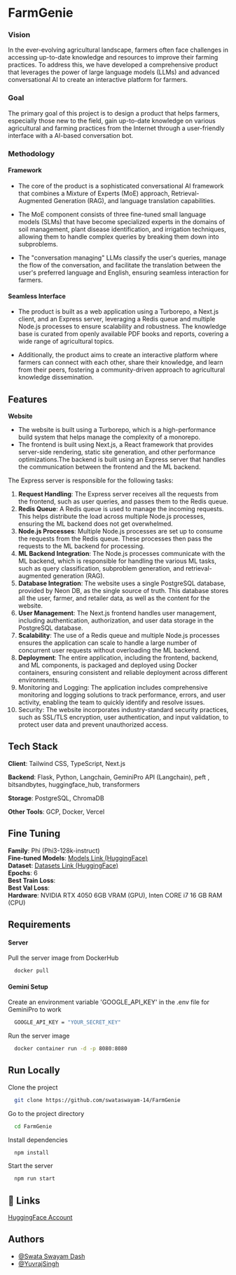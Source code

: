 # FarmGenie 

### Vision

In the ever-evolving agricultural landscape, farmers often face challenges in accessing up-to-date knowledge and resources to improve their farming practices. To address this, we have developed a comprehensive product that leverages the power of large language models (LLMs) and advanced conversational AI to create an interactive platform for farmers.


### Goal

The primary goal of this project is to design a product that helps farmers, especially those new to the field, gain up-to-date knowledge on various agricultural and farming practices from the Internet through a user-friendly interface with a AI-based conversation bot.


### Methodology

#### Framework

- The core of the product is a sophisticated conversational AI framework that combines a Mixture of Experts (MoE) approach, Retrieval-Augmented Generation (RAG), and language translation capabilities. 

- The MoE component consists of three fine-tuned small language models (SLMs) that have become specialized experts in the domains of soil management, plant disease identification, and irrigation techniques, allowing them to handle complex queries by breaking them down into subproblems.

- The "conversation managing" LLMs classify the user's queries, manage the flow of the conversation, and facilitate the translation between the user's preferred language and English, ensuring seamless interaction for farmers. 


#### Seamless Interface
- The product is built as a web application using a Turborepo, a Next.js client, and an Express server, leveraging a Redis queue and multiple Node.js processes to ensure scalability and robustness. The knowledge base is curated from openly available PDF books and reports, covering a wide range of agricultural topics. 

- Additionally, the product aims to create an interactive platform where farmers can connect with each other, share their knowledge, and learn from their peers, fostering a community-driven approach to agricultural knowledge dissemination.
## Features 

**Website**



- The website is built using a Turborepo, which is a high-performance build system that helps manage the complexity of a monorepo. 
- The frontend is built using Next.js, a React framework that provides server-side rendering, static site generation, and other performance optimizations.The backend is built using an Express server that handles the communication between the frontend and the ML backend. 

The Express server is responsible for the following tasks:

1.	**Request Handling**: The Express server receives all the requests from the frontend, such as user queries, and passes them to the Redis queue.
2.	**Redis Queue**: A Redis queue is used to manage the incoming requests. This helps distribute the load across multiple Node.js processes, ensuring the ML backend does not get overwhelmed.
3.	**Node.js Processes**: Multiple Node.js processes are set up to consume the requests from the Redis queue. These processes then pass the requests to the ML backend for processing.
4.	**ML Backend Integration**: The Node.js processes communicate with the ML backend, which is responsible for handling the various ML tasks, such as query classification, subproblem generation, and retrieval-augmented generation (RAG).
5.	**Database Integration**: The website uses a single PostgreSQL database, provided by Neon DB, as the single source of truth. This database stores all the user, farmer, and retailer data, as well as the content for the website.
6.	**User Management**: The Next.js frontend handles user management, including authentication, authorization, and user data storage in the PostgreSQL database.
7.	**Scalability**: The use of a Redis queue and multiple Node.js processes ensures the application can scale to handle a large number of concurrent user requests without overloading the ML backend.
8.	**Deployment**: The entire application, including the frontend, backend, and ML components, is packaged and deployed using Docker containers, ensuring consistent and reliable deployment across different environments.
9.	Monitoring and Logging: The application includes comprehensive monitoring and logging solutions to track performance, errors, and user activity, enabling the team to quickly identify and resolve issues.
10.	Security: The website incorporates industry-standard security practices, such as SSL/TLS encryption, user authentication, and input validation, to protect user data and prevent unauthorized access.



## Tech Stack

**Client**: Tailwind CSS, TypeScript, Next.js

**Backend**: Flask, Python, Langchain, GeminiPro API (Langchain),
peft , bitsandbytes, huggingface_hub, transformers

**Storage**: PostgreSQL, ChromaDB

**Other Tools**: GCP, Docker, Vercel


## Fine Tuning

**Family**: Phi (Phi3-128k-instruct) \
**Fine-tuned Models**: [Models Link (HuggingFace)](https://huggingface.co/YuvrajSingh9886) \
**Dataset**: [Datasets Link (HuggingFace)](https://huggingface.co/YuvrajSingh9886?sort_datasets=likes#datasets) \
**Epochs**: 6 \
**Best Train Loss**: \
**Best Val Loss**: \
**Hardware**: NVIDIA RTX 4050 6GB VRAM (GPU), Inten CORE i7 16 GB RAM (CPU) 



## Requirements


#### Server

Pull the server image from DockerHub

```bash
  docker pull 
```

#### Gemini Setup

Create an environment variable 'GOOGLE_API_KEY' in the .env file for GeminiPro to work

```bash
  GOOGLE_API_KEY = "YOUR_SECRET_KEY"
```


Run the server image

```bash
  docker container run -d -p 8080:8080  
```
## Run Locally

Clone the project

```bash
  git clone https://github.com/swataswayam-14/FarmGenie
```

Go to the project directory

```bash
  cd FarmGenie
```

Install dependencies

```bash
  npm install
```

Start the server

```bash
  npm run start
```


## 🔗 Links

[HuggingFace Account](https://huggingface.co/YuvrajSingh9886)


## Authors

- [@Swata Swayam Dash](https://github.com/swataswayam-14)
- [@YuvrajSingh](https://www.github.com/YuvrajSingh-mist)

